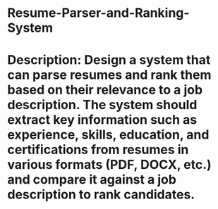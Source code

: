 # Resume-Parser-and-Ranking-System

# Description: Design a system that can parse resumes and rank them based on their relevance to a job description. The system should extract key information such as experience, skills, education, and certifications from resumes in various formats (PDF, DOCX, etc.) and compare it against a job description to rank candidates.
